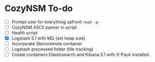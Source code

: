 # CozyNSM To-do
- [ ] Prompt user for everything upfront `read -p`
- [ ] CozyNSM ASCII banner in script
- [ ] Health script
- [x] Logstash 5.1 with MQ (set heap size)
- [ ] Incorporate Stenoremote container
- [ ] Logstash processed folder (file tracking)
- [ ] Create containers Elasticsearch and Kibana 5.1 with X-Pack installed.

